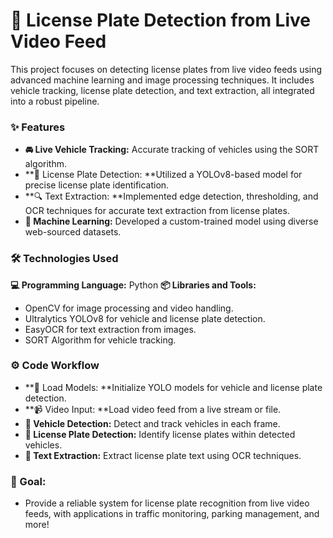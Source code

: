 # 🚗 License Plate Detection from Live Video Feed
This project focuses on detecting license plates from live video feeds using advanced machine learning and image processing techniques. It includes vehicle tracking, license plate detection, and text extraction, all integrated into a robust pipeline.

### ✨ Features
- **🚘 Live Vehicle Tracking:** Accurate tracking of vehicles using the SORT algorithm.
- **🪪 License Plate Detection: **Utilized a YOLOv8-based model for precise license plate identification.
- **🔍 Text Extraction: **Implemented edge detection, thresholding, and OCR techniques for accurate text extraction from license plates.
- **🤖 Machine Learning:** Developed a custom-trained model using diverse web-sourced datasets.
### 🛠️ Technologies Used
**💻 Programming Language:** Python
**📦 Libraries and Tools:**
- OpenCV for image processing and video handling.
- Ultralytics YOLOv8 for vehicle and license plate detection.
- EasyOCR for text extraction from images.
- SORT Algorithm for vehicle tracking.
### ⚙️ Code Workflow
- **📄 Load Models: **Initialize YOLO models for vehicle and license plate detection.
- **📹 Video Input: **Load video feed from a live stream or file.
- **🚗 Vehicle Detection:** Detect and track vehicles in each frame.
- **🪪 License Plate Detection:** Identify license plates within detected vehicles.
- **🔡 Text Extraction:** Extract license plate text using OCR techniques.
### 🎯 Goal: 
- Provide a reliable system for license plate recognition from live video feeds, with applications in traffic monitoring, parking management, and more!
